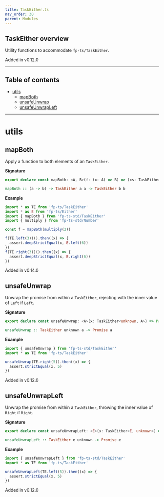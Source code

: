 ```yaml
---
title: TaskEither.ts
nav_order: 30
parent: Modules
---
```


## TaskEither overview

Utility functions to accommodate `fp-ts/TaskEither`.

Added in v0.12.0

---

<h2 class="text-delta">Table of contents</h2>

- [utils](#utils)
  - [mapBoth](#mapboth)
  - [unsafeUnwrap](#unsafeunwrap)
  - [unsafeUnwrapLeft](#unsafeunwrapleft)

---

# utils

## mapBoth

Apply a function to both elements of an `TaskEither`.

**Signature**

```ts
export declare const mapBoth: <A, B>(f: (x: A) => B) => (xs: TaskEither<A, A>) => TaskEither<B, B>
```

```hs
mapBoth :: (a -> b) -> TaskEither a a -> TaskEither b b
```

**Example**

```ts
import * as TE from 'fp-ts/TaskEither'
import * as E from 'fp-ts/Either'
import { mapBoth } from 'fp-ts-std/TaskEither'
import { multiply } from 'fp-ts-std/Number'

const f = mapBoth(multiply(2))

f(TE.left(3))().then((x) => {
  assert.deepStrictEqual(x, E.left(6))
})
f(TE.right(3))().then((x) => {
  assert.deepStrictEqual(x, E.right(6))
})
```

Added in v0.14.0

## unsafeUnwrap

Unwrap the promise from within a `TaskEither`, rejecting with the inner
value of `Left` if `Left`.

**Signature**

```ts
export declare const unsafeUnwrap: <A>(x: TaskEither<unknown, A>) => Promise<A>
```

```hs
unsafeUnwrap :: TaskEither unknown a -> Promise a
```

**Example**

```ts
import { unsafeUnwrap } from 'fp-ts-std/TaskEither'
import * as TE from 'fp-ts/TaskEither'

unsafeUnwrap(TE.right(5)).then((x) => {
  assert.strictEqual(x, 5)
})
```

Added in v0.12.0

## unsafeUnwrapLeft

Unwrap the promise from within a `TaskEither`, throwing the inner value of
`Right` if `Right`.

**Signature**

```ts
export declare const unsafeUnwrapLeft: <E>(x: TaskEither<E, unknown>) => Promise<E>
```

```hs
unsafeUnwrapLeft :: TaskEither e unknown -> Promise e
```

**Example**

```ts
import { unsafeUnwrapLeft } from 'fp-ts-std/TaskEither'
import * as TE from 'fp-ts/TaskEither'

unsafeUnwrapLeft(TE.left(5)).then((x) => {
  assert.strictEqual(x, 5)
})
```

Added in v0.12.0
